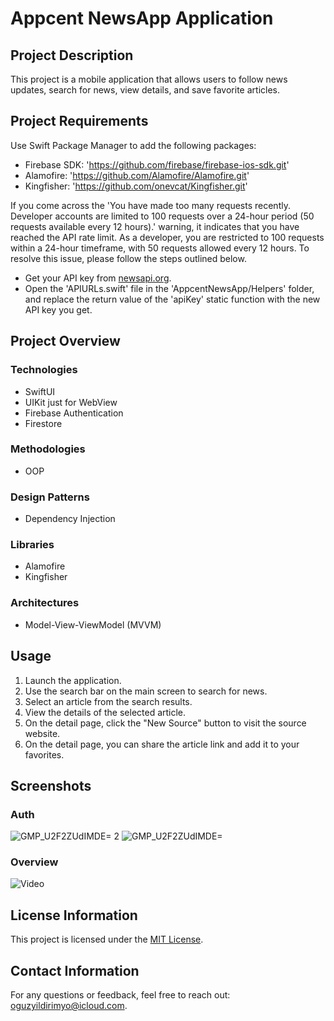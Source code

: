 # Appcent NewsApp Application

## Project Description
This project is a mobile application that allows users to follow news updates, search for news, view details, and save favorite articles.

## Project Requirements
Use Swift Package Manager to add the following packages:
- Firebase SDK: 'https://github.com/firebase/firebase-ios-sdk.git'
- Alamofire: 'https://github.com/Alamofire/Alamofire.git'
- Kingfisher: 'https://github.com/onevcat/Kingfisher.git'

If you come across the 'You have made too many requests recently. Developer accounts are limited to 100 requests over a 24-hour period (50 requests available every 12 hours).' warning, it indicates that you have reached the API rate limit. As a developer, you are restricted to 100 requests within a 24-hour timeframe, with 50 requests allowed every 12 hours. To resolve this issue, please follow the steps outlined below.
- Get your API key from [newsapi.org](https://newsapi.org/).
- Open the 'APIURLs.swift' file in the 'AppcentNewsApp/Helpers' folder, and replace the return value of the 'apiKey' static function with the new API key you get.

## Project Overview

### Technologies
- SwiftUI
- UIKit just for WebView
- Firebase Authentication
- Firestore

### Methodologies
- OOP

### Design Patterns
- Dependency Injection

### Libraries
- Alamofire
- Kingfisher

### Architectures
- Model-View-ViewModel (MVVM)

## Usage
1. Launch the application.
2. Use the search bar on the main screen to search for news.
3. Select an article from the search results.
4. View the details of the selected article.
5. On the detail page, click the "New Source" button to visit the source website.
6. On the detail page, you can share the article link and add it to your favorites.

## Screenshots

### Auth
![GMP_U2F2ZUdIMDE= 2](https://github.com/oguzzyildirim/AppcentNewsApp/assets/56165405/b5a09e49-0301-4e65-b820-e625b6f639b0)
![GMP_U2F2ZUdIMDE=](https://github.com/oguzzyildirim/AppcentNewsApp/assets/56165405/66a9de19-97b8-4c1a-92de-8ddeb71f0b0f)

### Overview
![Video](https://github.com/oguzzyildirim/AppcentNewsApp/assets/56165405/c5e335fc-8315-4cb7-a583-9adc30673c19)


## License Information
This project is licensed under the [MIT License](LICENSE).

## Contact Information
For any questions or feedback, feel free to reach out: [oguzyildirimyo@icloud.com](mailto:oguzyildirimyo@icloud.com).
